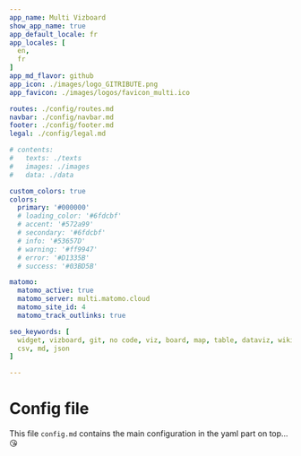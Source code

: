 ```yaml
---
app_name: Multi Vizboard
show_app_name: true
app_default_locale: fr
app_locales: [
  en,
  fr
]
app_md_flavor: github
app_icon: ./images/logo_GITRIBUTE.png
app_favicon: ./images/logos/favicon_multi.ico

routes: ./config/routes.md
navbar: ./config/navbar.md
footer: ./config/footer.md
legal: ./config/legal.md

# contents: 
#   texts: ./texts
#   images: ./images
#   data: ./data

custom_colors: true
colors:
  primary: '#000000'
  # loading_color: '#6fdcbf'
  # accent: '#572a99'
  # secondary: '#6fdcbf'
  # info: '#53657D'
  # warning: '#ff9947'
  # error: '#D1335B'
  # success: '#03BD5B'

matomo:
  matomo_active: true
  matomo_server: multi.matomo.cloud
  matomo_site_id: 4
  matomo_track_outlinks: true

seo_keywords: [
  widget, vizboard, git, no code, viz, board, map, table, dataviz, wiki,
  csv, md, json
]

---
```



# Config file

This file `config.md` contains the main configuration in the yaml part on top... :kissing_heart:
